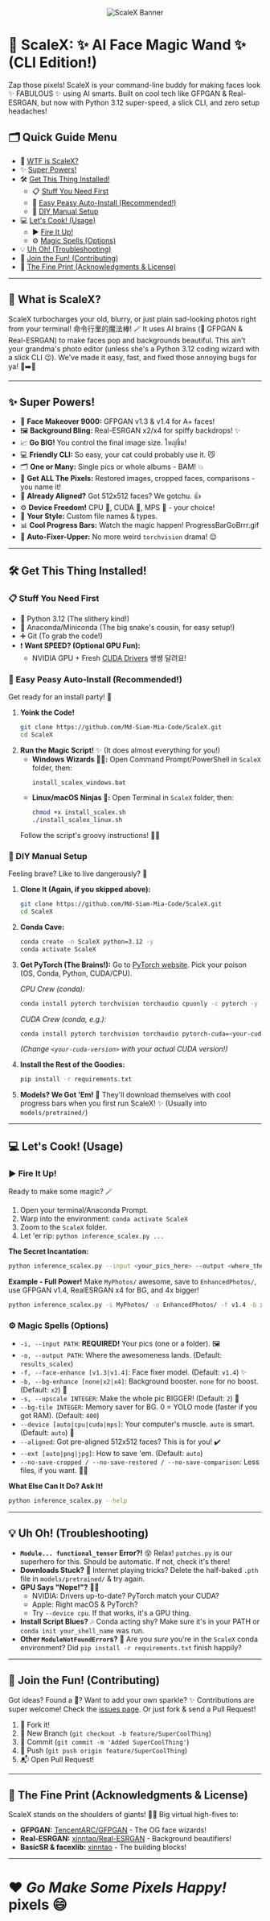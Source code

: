 <p align="center">
  <img src="assets/Banner.png" alt="ScaleX Banner">
</p>

# 🌟 ScaleX: ✨ AI Face Magic Wand ✨ (CLI Edition!)

Zap those pixels! ScaleX is your command-line buddy for making faces look ✨ FABULOUS ✨ using AI smarts. Built on cool tech like GFPGAN & Real-ESRGAN, but now with Python 3.12 super-speed, a slick CLI, and zero setup headaches!

## 🗂 Quick Guide Menu
- 📖 [WTF is ScaleX?](#-wtf-is-scalex)
- ✨ [Super Powers!](#-super-powers)
- 🛠️ [Get This Thing Installed!](#️-get-this-thing-installed)
  - 📋 [Stuff You Need First](#-stuff-you-need-first)
  - 🚀 [Easy Peasy Auto-Install (Recommended!)](#-easy-peasy-auto-install-recommended)
  - 🔩 [DIY Manual Setup](#-diy-manual-setup)
- 💻 [Let's Cook! (Usage)](#️-lets-cook-usage)
  - ▶️ [Fire It Up!](#️-fire-it-up)
  - ⚙️ [Magic Spells (Options)](#️-magic-spells-options)
- 💡 [Uh Oh! (Troubleshooting)](#-uh-oh-troubleshooting)
- 🤝 [Join the Fun! (Contributing)](#-join-the-fun-contributing)
- 📜 [The Fine Print (Acknowledgments & License)](#-the-fine-print-acknowledgments--license)

---

## 📖 What is ScaleX?
ScaleX turbocharges your old, blurry, or just plain sad-looking photos right from your terminal! 命令行里的魔法棒! 🪄 It uses AI brains (🧠 GFPGAN & Real-ESRGAN) to make faces pop and backgrounds beautiful. This ain't your grandma's photo editor (unless she's a Python 3.12 coding wizard with a slick CLI 😉). We've made it easy, fast, and fixed those annoying bugs for ya! 🐞➡️🦋

---

## ✨ Super Powers!
- 🚀 **Face Makeover 9000:** GFPGAN v1.3 & v1.4 for A+ faces!
- 🖼️ **Background Bling:** Real-ESRGAN x2/x4 for spiffy backdrops! ✨
- 📈 **Go BIG!** You control the final image size.  ใหญ่ขึ้น!
- 💻 **Friendly CLI:** So easy, your cat could probably use it. 😼
- 🗂 **One or Many:** Single pics or whole albums - BAM! 💥
- 🎨 **Get ALL The Pixels:** Restored images, cropped faces, comparisons - you name it!
- 🎯 **Already Aligned?** Got 512x512 faces? We gotchu. 👍
- ⚙️ **Device Freedom!** CPU 🐢, CUDA 🚀, MPS 🍎 - your choice!
- 📝 **Your Style:** Custom file names & types.
- 📊 **Cool Progress Bars:** Watch the magic happen!  ProgressBarGoBrrr.gif
- 🔧 **Auto-Fixer-Upper:** No more weird `torchvision` drama! 😌

---

## 🛠️ Get This Thing Installed!
### 📋 Stuff You Need First
- 🐍 Python 3.12 (The slithery kind!)
- 🐉 Anaconda/Miniconda (The big snake's cousin, for easy setup!)
- ➕ Git (To grab the code!)
- ❗ **Want SPEED? (Optional GPU Fun):**
  - NVIDIA GPU + Fresh [CUDA Drivers](https://www.nvidia.com/Download/index.aspx) 쌩쌩 달려요!

### 🚀 Easy Peasy Auto-Install (Recommended!)
Get ready for an install party! 🥳
1.  **Yoink the Code!**
    ```bash
    git clone https://github.com/Md-Siam-Mia-Code/ScaleX.git
    cd ScaleX
    ```
2.  **Run the Magic Script!** ✨ (It does almost everything for you!)
    *   **Windows Wizards 🧙‍♂️:**
        Open Command Prompt/PowerShell in `ScaleX` folder, then:
        ```batch
        install_scalex_windows.bat
        ```
    *   **Linux/macOS Ninjas 🥷:**
        Open Terminal in `ScaleX` folder, then:
        ```bash
        chmod +x install_scalex.sh
        ./install_scalex_linux.sh
        ```
    Follow the script's groovy instructions! 🕺💃

### 🔩 DIY Manual Setup
Feeling brave? Like to live dangerously? 🤠
1.  **Clone It (Again, if you skipped above):**
    ```bash
    git clone https://github.com/Md-Siam-Mia-Code/ScaleX.git
    cd ScaleX
    ```
2.  **Conda Cave:**
    ```bash
    conda create -n ScaleX python=3.12 -y
    conda activate ScaleX
    ```
3.  **Get PyTorch (The Brains!):**
    Go to [PyTorch website](https://pytorch.org/get-started/locally/). Pick your poison (OS, Conda, Python, CUDA/CPU).

    *CPU Crew (conda):*
    ```bash
    conda install pytorch torchvision torchaudio cpuonly -c pytorch -y
    ```
    *CUDA Crew (conda, e.g.):*
    ```bash
    conda install pytorch torchvision torchaudio pytorch-cuda=<your-cuda-version> -c pytorch -c nvidia -y
    ```
    _(Change `<your-cuda-version>` with your actual CUDA version!)_

4.  **Install the Rest of the Goodies:**
    ```bash
    pip install -r requirements.txt
    ```
5.  **Models? We Got 'Em!**
    🚀 They'll download themselves with cool progress bars when you first run ScaleX! ✨ (Usually into `models/pretrained/`)

---

## 💻 Let's Cook! (Usage)
### ▶️ Fire It Up!
Ready to make some magic? 🪄
1.  Open your terminal/Anaconda Prompt.
2.  Warp into the environment: `conda activate ScaleX`
3.  Zoom to the `ScaleX` folder.
4.  Let 'er rip: `python inference_scalex.py ...`

**The Secret Incantation:**
```bash
python inference_scalex.py --input <your_pics_here> --output <where_the_magic_goes> [MORE_SPELLS]
```

**Example - Full Power!**
Make `MyPhotos/` awesome, save to `EnhancedPhotos/`, use GFPGAN v1.4, RealESRGAN x4 for BG, and 4x bigger!
```bash
python inference_scalex.py -i MyPhotos/ -o EnhancedPhotos/ -f v1.4 -b x4 -s 4
```

### ⚙️ Magic Spells (Options)
*   `-i, --input PATH`: **REQUIRED!** Your pics (one or a folder). 🖼️
*   `-o, --output PATH`: Where the awesomeness lands. (Default: `results_scalex`)
*   `-f, --face-enhance [v1.3|v1.4]`: Face fixer model. (Default: `v1.4`) ✨
*   `-b, --bg-enhance [none|x2|x4]`: Background booster. `none` for no boost. (Default: `x2`) 🌳
*   `-s, --upscale INTEGER`: Make the whole pic BIGGER! (Default: `2`) 🐘
*   `--bg-tile INTEGER`: Memory saver for BG. 0 = YOLO mode (faster if you got RAM). (Default: `400`)
*   `--device [auto|cpu|cuda|mps]`: Your computer's muscle. `auto` is smart. (Default: `auto`) 💪
*   `--aligned`: Got pre-aligned 512x512 faces? This is for you! ✔️
*   `--ext [auto|png|jpg]`: How to save 'em. (Default: `auto`)
*   `--no-save-cropped / --no-save-restored / --no-save-comparison`: Less files, if you want. 🚫💾

**What Else Can It Do? Ask It!**
```bash
python inference_scalex.py --help
```

---

## 💡 Uh Oh! (Troubleshooting)
*   **`Module... functional_tensor` Error?!** 😵
    Relax! `patches.py` is our superhero for this. Should be automatic. If not, check it's there!
*   **Downloads Stuck?** 🐌
    Internet playing tricks? Delete the half-baked `.pth` file in `models/pretrained/` & try again.
*   **GPU Says "Nope!"?** 🙅‍♀️
    *   NVIDIA: Drivers up-to-date? PyTorch match your CUDA?
    *   Apple: Right macOS & PyTorch?
    *   Try `--device cpu`. If that works, it's a GPU thing.
*   **Install Script Blues?** 🎶
    Conda acting shy? Make sure it's in your PATH or `conda init your_shell_name` was run.
*   **Other `ModuleNotFoundError`s?** 🤷
    Are you *sure* you're in the `ScaleX` conda environment? Did `pip install -r requirements.txt` finish happily?

---

## 🤝 Join the Fun! (Contributing)
Got ideas? Found a 🐛? Want to add your own sparkle? ✨ Contributions are super welcome!
Check the [issues page](https://github.com/Md-Siam-Mia-Code/ScaleX/issues). Or just fork & send a Pull Request!

1.  🍴 Fork it!
2.  🌿 New Branch (`git checkout -b feature/SuperCoolThing`)
3.  💾 Commit (`git commit -m 'Added SuperCoolThing'`)
4.  🚀 Push (`git push origin feature/SuperCoolThing`)
5.  📬 Open Pull Request!

---

## 📜 The Fine Print (Acknowledgments & License)
ScaleX stands on the shoulders of giants! 🏋️‍♂️ Big virtual high-fives to:
*   **GFPGAN:** [TencentARC/GFPGAN](https://github.com/TencentARC/GFPGAN) - The OG face wizards!
*   **Real-ESRGAN:** [xinntao/Real-ESRGAN](https://github.com/xinntao/Real-ESRGAN) - Background beautifiers!
*   **BasicSR & facexlib:** [xinntao](https://github.com/xinntao) - The building blocks!

---

# ❤️ *Go Make Some Pixels Happy!* pixels 😄
